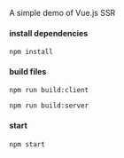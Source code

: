 A simple demo of Vue.js SSR

#### install dependencies

`npm install`

#### build files

`npm run build:client`

`npm run build:server`

#### start

`npm start`